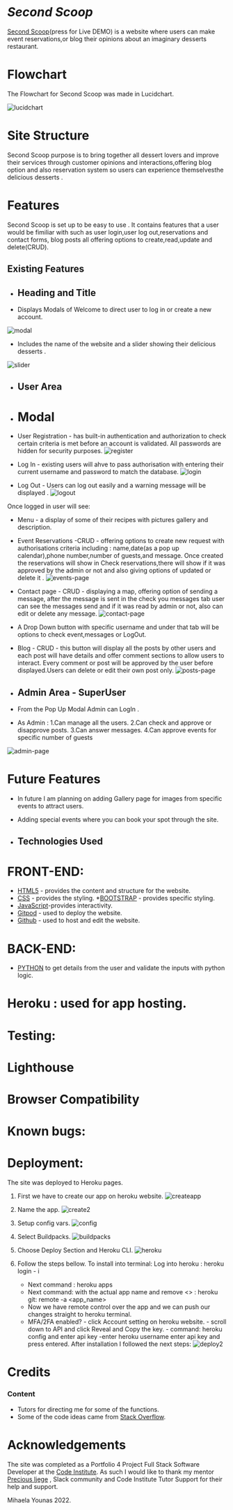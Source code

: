 # **_Second Scoop_**


<a href="#" target="_blank" rel="noopener">Second Scoop</a>(press for Live DEMO) is a website where users can make event reservations,or blog their opinions about an imaginary desserts restaurant.


 # Flowchart

 The Flowchart for Second Scoop was made in Lucidchart.

 ![lucidchart]()

 # Site Structure

 Second Scoop purpose is to bring together all dessert lovers and improve their services through customer opinions and interactions,offering blog option and also reservation system so users can experience themselvesthe delicious desserts .

 # Features

 Second Scoop is set up to be easy to use . It contains features that a user would be fimiliar with such as user login,user log out,reservations and contact forms, blog posts all offering options to create,read,update and delete(CRUD).

 ## Existing Features

 * ## Heading and Title
 * Displays Modals of Welcome to direct user to log in or create a new account.

 ![modal]()


 * Includes the name of the website and a slider showing their delicious desserts .

 ![slider]()

 * ## User Area
 * # Modal

 * User Registration -  has built-in authentication and authorization to check certain criteria is met before an account is validated. All passwords are hidden for security purposes.
 ![register]()
 * Log In - existing users will ahve to pass authorisation with entering their current username and password to match the database.
 ![login]()
 * Log Out - Users can log out easily and a warning message will be displayed .
 ![logout]()

 Once logged in user will see:

 * Menu - a display of some of their recipes with pictures gallery and description.
 * Event Reservations -CRUD - offering options to create new request with authorisations criteria including : name,date(as a pop up calendar),phone number,number of guests,and message. Once created the reservations will show in Check reservations,there will show if it was approved by the admin or not and also giving options of updated or delete it .
 ![events-page]()
* Contact page - CRUD - displaying a map, offering option of sending a message, after the message is sent in the check you messages tab user can see the messages send and if it was read by admin or not, also can edit or delete any message. 
![contact-page]()
* A Drop Down button with specific username and under that tab will be options to check event,messages or LogOut.
* Blog - CRUD - this button will display all the posts by other users and each post will have details and offer comment sections to allow users to interact. Every comment or post will be approved by the user before displayed.Users can delete or edit their own post only.
![posts-page]()


 * ## Admin Area - SuperUser
 * From the Pop Up Modal Admin can LogIn .
 * As Admin :
 1.Can manage all the users.
 2.Can check and approve or disapprove posts.
 3.Can answer messages.
 4.Can approve events for specific number of guests

 ![admin-page]()

 # Future Features
 * In future I am planning on adding Gallery page for images from specific events to attract users.
 * Adding special events where you can book your spot through the site.

 * ## Technologies Used
# FRONT-END:
* [HTML5](https://www.w3schools.com/html/) - provides the content and structure for the website.
* [CSS](https://www.w3.org/Style/CSS/Overview.en.html) - provides the styling.
*[BOOTSTRAP](https://getbootstrap.com/) - provides specific styling.
* [JavaScript](https://www.w3schools.com/js/)-provides interactivity.
* [Gitpod](https://www.gitpod.io/#get-started) - used to deploy the website.
* [Github](https://github.com/) - used to host and edit the website.


# BACK-END:
* [PYTHON](https://www.w3schools.com/python/) to get details from the user and validate the inputs with python logic.
# Heroku : used for app hosting.


# Testing:

# Lighthouse

# Browser Compatibility

# Known bugs:

# Deployment: 
The site was deployed to Heroku pages.
1. First we have to create our app on heroku website.
![createapp](/images/createapp1.png)
2. Name the app.
![create2](/images/nameapp2.png)

3. Setup config vars.
![config](/images/setupconfig.png)

4. Select Buildpacks.
![buildpacks](/images/buildpack.png)

5. Choose Deploy Section and Heroku CLI.
![heroku](/images/deploy1.png)

7. Follow the steps bellow.
   To install into terminal:
   Log into heroku : heroku login - i
   * Next command : heroku apps
   * Next command: <app-name> with the actual app name and remove <> : heroku git: remote -a <app_name>
   * Now we have remote control over the app and we can push our changes straight to heroku terminal.
   * MFA/2FA enabled? - click Account setting on heroku website.
                - scroll down to API and click Reveal and Copy the key.
                - command: heroku config and enter api key
                -enter heroku username
                enter api key and press entered.
    After installation I followed the next steps:
![deploy2](/images/deploycli.png)

# Credits

### Content
* Tutors for directing me for some of the functions.
* Some of the code ideas came from  [Stack Overflow](https://stackoverflow.com/).


 # Acknowledgements
The site was completed as a Portfolio 4 Project  Full Stack Software Developer at the [Code Institute](https://codeinstitute.net/). As such I would like to thank my mentor [Precious Ijege](https://www.linkedin.com/in/precious-ijege-908a00168/) , Slack community and Code Institute Tutor Support for their help and support.

Mihaela Younas 2022.